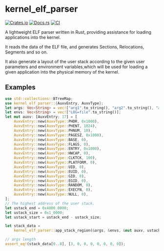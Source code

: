 # kernel_elf_parser

[![Crates.io](https://img.shields.io/crates/v/kernel_elf_parser)](https://crates.io/crates/kernel_elf_parser)
[![Docs.rs](https://docs.rs/kernel_elf_parser/badge.svg)](https://docs.rs/kernel_elf_parser)
[![CI](https://github.com/Azure-stars/kernel_elf_parser/actions/workflows/ci.yml/badge.svg?branch=main)](https://github.com/Azure-stars/kernel_elf_parser/actions/workflows/ci.yml)

A lightweight ELF parser written in Rust, providing assistance for loading applications into the kernel.

It reads the data of the ELF file, and generates Sections, Relocations, Segments and so on.

It also generate a layout of the user stack according to the given user parameters and environment variables,which will be 
used for loading a given application into the physical memory of the kernel.

## Examples

```rust
use std::collections::BTreeMap;
use kernel_elf_parser::{AuxvEntry, AuxvType};
let args: Vec<String> = vec!["arg1".to_string(), "arg2".to_string(), "arg3".to_string()];
let envs: Vec<String> = vec!["LOG=file".to_string()];
let mut auxv: [AuxvEntry; 17] = [
    AuxvEntry::new(AuxvType::PHDR, 0x1000),
    AuxvEntry::new(AuxvType::PHENT, 1024),
    AuxvEntry::new(AuxvType::PHNUM, 10),
    AuxvEntry::new(AuxvType::PAGESZ, 0x1000),
    AuxvEntry::new(AuxvType::BASE, 0),
    AuxvEntry::new(AuxvType::FLAGS, 0),
    AuxvEntry::new(AuxvType::ENTRY, 0x1000),
    AuxvEntry::new(AuxvType::HWCAP, 0),
    AuxvEntry::new(AuxvType::CLKTCK, 100),
    AuxvEntry::new(AuxvType::PLATFORM, 0),
    AuxvEntry::new(AuxvType::UID, 0),
    AuxvEntry::new(AuxvType::EUID, 0),
    AuxvEntry::new(AuxvType::GID, 0),
    AuxvEntry::new(AuxvType::EGID, 0),
    AuxvEntry::new(AuxvType::RANDOM, 0),
    AuxvEntry::new(AuxvType::EXECFN, 0),
    AuxvEntry::new(AuxvType::NULL, 0),
];
// The highest address of the user stack.
let ustack_end = 0x4000_0000;
let ustack_size = 0x1_0000;
let ustack_start = ustack_end - ustack_size;

let stack_data =
    kernel_elf_parser::app_stack_region(&args, &envs, &mut auxv, ustack_start.into(), ustack_size);

// args length
assert_eq!(stack_data[0..8], [3, 0, 0, 0, 0, 0, 0, 0]);

```